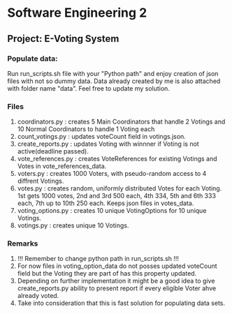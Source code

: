 # Software Engineering 2
## Project: E-Voting System
### Populate data: 
Run run_scripts.sh file with your "Python path" and enjoy creation of json files with not so dummy data.
Data already created by me is also attached with folder name "data".
Feel free to update my solution.

### Files
1. coordinators.py : creates 5 Main Coordinators that handle 2 Votings and 10 Normal Coordinators to handle 1 Voting each
2. count_votings.py : updates voteCount field in votings.json.
3. create_reports.py : updates Voting with winnner if Voting is not active(deadline passed).
4. vote_references.py : creates VoteReferences for existing Votings and Votes in vote_references_data.
5. voters.py : creates 1000 Voters, with pseudo-random access to 4 diffrent Votings. 
6. votes.py : creates random, uniformly distributed Votes for each Voting. 1st gets 1000 votes, 2nd and 3rd 500 each,
 4th 334, 5th and 6th 333 each, 7th up to 10th 250 each. Keeps json files in votes_data.
7. voting_options.py : creates 10 unique VotingOptions for 10 unique Votings.
8. votings.py : creates unique 10 Votings.

### Remarks
1. !!! Remember to change python path in run_scripts.sh !!!
2. For now files in voting_option_data do not posses updated voteCount field but the Voting they are part of has this property updated.
3. Depending on further implementation it might be a good idea to give create_reports.py ability to present report if every eligible Voter ahve already voted.
4. Take into consideration that this is fast solution for populating data sets.